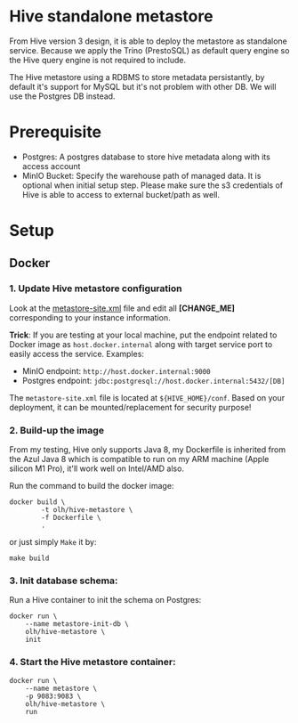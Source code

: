 # Hive standalone metastore
From Hive version 3 design, it is able to deploy the metastore as standalone service. Because we apply the Trino (PrestoSQL) as default query engine so the Hive query engine is not required to include.

The Hive metastore using a RDBMS to store metadata persistantly, by default it's support for MySQL but it's not problem with other DB. We will use the Postgres DB instead.

# Prerequisite
- Postgres: A postgres database to store hive metadata along with its access account
- MinIO Bucket: Specify the warehouse path of managed data. It is optional when initial setup step. Please make sure the s3 credentials of Hive is able to access to external bucket/path as well.

# Setup
## Docker
### 1. Update Hive metastore configuration
Look at the [metastore-site.xml](https://github.com/leehuwuj/olh/blob/main/hive-metastore/metastore-site.xml) file and edit all **[CHANGE_ME]** corresponding to your instance information.  

**Trick**:  If you are testing at your local machine, put the endpoint related to Docker image as `host.docker.internal` along with target service port to easily access the service. Examples:
- MinIO endpoint: `http://host.docker.internal:9000`
- Postgres endpoint: `jdbc:postgresql://host.docker.internal:5432/[DB]`

The `metastore-site.xml` file is located at `${HIVE_HOME}/conf`. Based on your deployment, it can be mounted/replacement for security purpose!

### 2. Build-up the image
From my testing, Hive only supports Java 8, my Dockerfile is inherited from the Azul Java 8 which is compatible to run on my ARM machine (Apple silicon M1 Pro), it'll work well on Intel/AMD also.  

Run the command to build the docker image:
```shell
docker build \
		-t olh/hive-metastore \
		-f Dockerfile \
		.
```
or just simply `Make` it by:   
```shell
make build
```

### 3. Init database schema:
Run a Hive container to init the schema on Postgres:
```shell
docker run \
    --name metastore-init-db \
    olh/hive-metastore \
    init
```

### 4. Start the Hive metastore container:
```shell
docker run \
    --name metastore \
    -p 9083:9083 \
    olh/hive-metastore \
    run
```